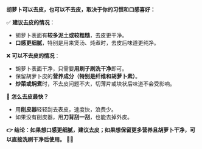 **胡萝卜可以去皮，也可以不去皮，取决于你的习惯和口感喜好：**  

✅ **建议去皮的情况**：
- 胡萝卜表面有**较多泥土或较粗糙**，去皮更干净。  
- **口感更细腻**，特别是用来煲汤、炖煮时，去皮后味道更纯净。  

❌ **可以不去皮的情况**：
- 胡萝卜表面干净，只需要**用刷子刷洗干净**即可。  
- 保留胡萝卜皮的**营养成分（特别是纤维和胡萝卜素）**。  
- **炒菜或焖煮**时，不去皮问题不大，切薄片或块状后味道不会受影响。  

🔹 **怎么去皮最快？**
- 用**削皮器**轻轻刮去表皮，速度快，浪费少。  
- 如果没有削皮器，用**刀背刮一刮**，也能去掉外皮。  

**👉 结论：如果想口感更细腻，建议去皮；如果想保留更多营养且胡萝卜干净，可以直接洗刷干净后使用。** 🍠🔥